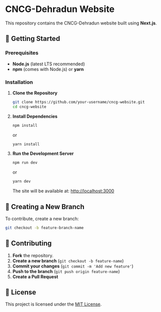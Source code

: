 # CNCG-Dehradun Website

This repository contains the CNCG-Dehradun website built using **Next.js**.

## 🚀 Getting Started

### Prerequisites
- **Node.js** (latest LTS recommended)
- **npm** (comes with Node.js) or **yarn**

### Installation

1. **Clone the Repository**
   ```sh
   git clone https://github.com/your-username/cncg-website.git
   cd cncg-website
   ```

2. **Install Dependencies**
   ```sh
   npm install
   ```
   or
   ```sh
   yarn install
   ```

3. **Run the Development Server**
   ```sh
   npm run dev
   ```
   or
   ```sh
   yarn dev
   ```
   The site will be available at: [http://localhost:3000](http://localhost:3000)

## 🌿 Creating a New Branch
To contribute, create a new branch:
```sh
git checkout -b feature-branch-name
```

## 🎯 Contributing
1. **Fork** the repository.
2. **Create a new branch** (`git checkout -b feature-name`)
3. **Commit your changes** (`git commit -m 'Add new feature'`)
4. **Push to the branch** (`git push origin feature-name`)
5. **Create a Pull Request**

## 📜 License
This project is licensed under the [MIT License](LICENSE).


